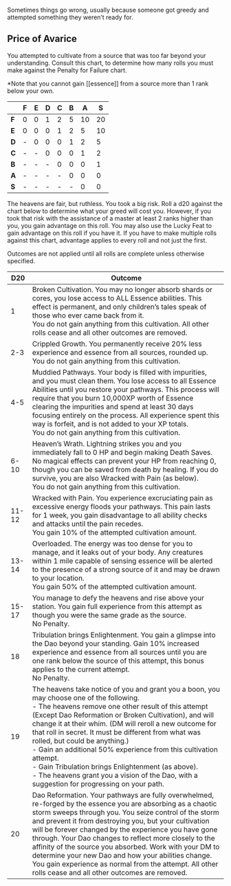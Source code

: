 Sometimes things go wrong, usually because someone got greedy and attempted something they weren’t ready for.

## Price of Avarice

You attempted to cultivate from a source that was too far beyond your understanding. Consult this chart, to determine how many rolls you must make against the Penalty for Failure chart.

*Note that you cannot gain [[essence]] from a source more than 1 rank below your own.

|  | F | E | D | C | B|A|S|
| --- | --- |--- |--- |--- |--- |--- |--- |
|**F**|0|0|1|2|5|10|20|
|**E**|0|0|0|1|2|5|10|
|**D**|-|0|0|0|1|2|5|
|**C**|-|-|0|0|0|1|2|
|**B**|-|-|-|0|0|0|1|
|**A**|-|-|-|-|0|0|0|
|**S**|-|-|-|-|-|0|0|

  

The heavens are fair, but ruthless. You took a big risk. Roll a d20 against the chart below to determine what your greed will cost you. However, if you took that risk with the assistance of a master at least 2 ranks higher than you, you gain advantage on this roll. You may also use the Lucky Feat to gain advantage on this roll if you have it. If you have to make multiple rolls against this chart, advantage applies to every roll and not just the first.  
  
Outcomes are not applied until all rolls are complete unless otherwise specified.

|D20|Outcome|
|----|----|
|1|Broken Cultivation. You may no longer absorb shards or cores, you lose access to ALL Essence abilities. This effect is permanent, and only children’s tales speak of those who ever came back from it.<br> You do not gain anything from this cultivation. All other rolls cease and all other outcomes are removed.|
|2-3|Crippled Growth. You permanently receive 20% less experience and essence from all sources, rounded up.<br> You do not gain anything from this cultivation.|
|4-5|Muddied Pathways. Your body is filled with impurities, and you must clean them. You lose access to all Essence Abilities until you restore your pathways. This process will require that you burn 10,000XP worth of Essence clearing the impurities and spend at least 30 days focusing entirely on the process. All experience spent this way is forfeit, and is not added to your XP totals.<br> You do not gain anything from this cultivation.|
|6-10|Heaven’s Wrath. Lightning strikes you and you immediately fall to 0 HP and begin making Death Saves. No magical effects can prevent your HP from reaching 0, though you can be saved from death by healing. If you do survive, you are also Wracked with Pain (as below).<br> You do not gain anything from this cultivation.|
|11-12|Wracked with Pain. You experience excruciating pain as excessive energy floods your pathways. This pain lasts for 1 week, you gain disadvantage to all ability checks and attacks until the pain recedes.<br> You gain 10% of the attempted cultivation amount.|
|13-14|Overloaded. The energy was too dense for you to manage, and it leaks out of your body. Any creatures within 1 mile capable of sensing essence will be alerted to the presence of a strong source of it and may be drawn to your location.<br> You gain 50% of the attempted cultivation amount.|
|15-17|You manage to defy the heavens and rise above your station. You gain full experience from this attempt as though you were the same grade as the source.<br> No Penalty.|
|18|Tribulation brings Enlightenment. You gain a glimpse into the Dao beyond your standing. Gain 10% increased experience and essence from all sources until you are one rank below the source of this attempt, this bonus applies to the current attempt.<br> No Penalty.|
|19|The heavens take notice of you and grant you a boon, you may choose one of the following.<br> - The heavens remove one other result of this attempt (Except Dao Reformation or Broken Cultivation), and will change it at their whim. (DM will reroll a new outcome for that roll in secret. It must be different from what was rolled, but could be anything.)<br> - Gain an additional 50% experience from this cultivation attempt.<br> - Gain Tribulation brings Enlightenment (as above).<br> - The heavens grant you a vision of the Dao, with a suggestion for progressing on your path.|
|20|Dao Reformation. Your pathways are fully overwhelmed, re-forged by the essence you are absorbing as a chaotic storm sweeps through you. You seize control of the storm and prevent it from destroying you, but your cultivation will be forever changed by the experience you have gone through. Your Dao changes to reflect more closely to the affinity of the source you absorbed. Work with your DM to determine your new Dao and how your abilities change.<br> You gain experience as normal from the attempt. All other rolls cease and all other outcomes are removed.|